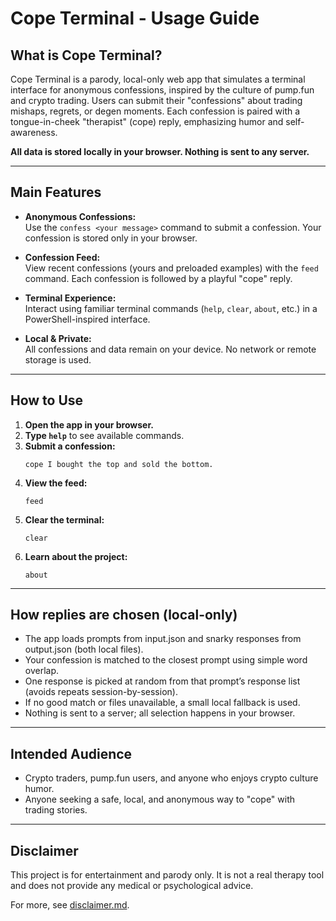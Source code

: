 # Cope Terminal - Usage Guide

## What is Cope Terminal?

Cope Terminal is a parody, local-only web app that simulates a terminal interface for anonymous confessions, inspired by the culture of pump.fun and crypto trading. Users can submit their "confessions" about trading mishaps, regrets, or degen moments. Each confession is paired with a tongue-in-cheek "therapist" (cope) reply, emphasizing humor and self-awareness.

**All data is stored locally in your browser. Nothing is sent to any server.**

---

## Main Features

- **Anonymous Confessions:**  
  Use the `confess <your message>` command to submit a confession. Your confession is stored only in your browser.

- **Confession Feed:**  
  View recent confessions (yours and preloaded examples) with the `feed` command. Each confession is followed by a playful "cope" reply.

- **Terminal Experience:**  
  Interact using familiar terminal commands (`help`, `clear`, `about`, etc.) in a PowerShell-inspired interface.

- **Local & Private:**  
  All confessions and data remain on your device. No network or remote storage is used.

---

## How to Use

1. **Open the app in your browser.**
2. **Type `help`** to see available commands.
3. **Submit a confession:**  
   ```
   cope I bought the top and sold the bottom.
   ```
4. **View the feed:**  
   ```
   feed
   ```
5. **Clear the terminal:**  
   ```
   clear
   ```
6. **Learn about the project:**  
   ```
   about
   ```

---

## How replies are chosen (local-only)

- The app loads prompts from input.json and snarky responses from output.json (both local files).
- Your confession is matched to the closest prompt using simple word overlap.
- One response is picked at random from that prompt’s response list (avoids repeats session-by-session).
- If no good match or files unavailable, a small local fallback is used.
- Nothing is sent to a server; all selection happens in your browser.

---

## Intended Audience

- Crypto traders, pump.fun users, and anyone who enjoys crypto culture humor.
- Anyone seeking a safe, local, and anonymous way to "cope" with trading stories.

---

## Disclaimer

This project is for entertainment and parody only. It is not a real therapy tool and does not provide any medical or psychological advice.

For more, see [disclaimer.md](./disclaimer.md).
